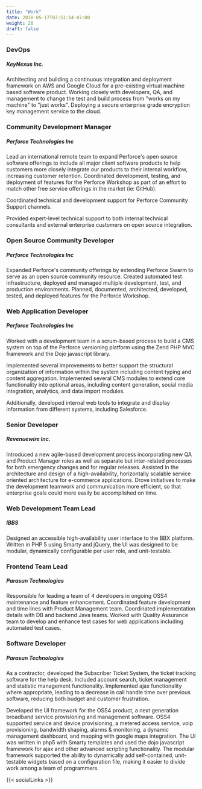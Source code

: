 ```yaml
---
title: "Work"
date: 2018-05-17T07:51:14-07:00
weight: 20
draft: false
---
```


### DevOps
##### KeyNexus Inc.
Architecting and building a continuous integration and deployment framework on AWS and Google Cloud for a pre-existing virtual machine based software product. Working closely with developers, QA, and management to change the test and build process from "works on my machine" to "just works".
Deploying a secure enterprise grade encryption key management service to the cloud.

### Community Development Manager
##### Perforce Technologies Inc
Lead an international remote team to expand Perforce's open source software offerings to include all major client software products to help customers more closely integrate our products to their internal workflow, increasing customer retention.  Coordinated development, testing, and deployment of features for the Perforce Workshop as part of an effort to match other free service offerings in the market (ie: GitHub).

Coordinated technical and development support for Perforce Community Support channels.

Provided expert-level technical support to both internal technical consultants and external enterprise customers on open source integration.

### Open Source Community Developer
##### Perforce Technologies Inc
Expanded Perforce's community offerings by extending Perforce Swarm to serve as an open source community resource. Created automated test infrastructure, deployed and managed multiple development, test, and production environments. Planned, documented, architected, developed, tested, and deployed features for the Perforce Workshop.

### Web Application Developer
##### Perforce Technologies Inc
Worked with a development team in a scrum-based process to build a CMS system on top of the Perforce versioning platform using the Zend PHP MVC framework and the Dojo javascript library.

Implemented several improvements to better support the structural organization of information within the system including content typing and content aggregation. Implemented several CMS modules to extend core functionality into optional areas, including content generation, social media integration, analytics, and data import modules.

Additionally, developed internal web tools to integrate and display information from different systems, including Salesforce.

### Senior Developer
##### Revenuewire Inc.
Introduced a new agile-based development process incorporating new QA and Product Manager roles as well as separate but inter-related processes for both emergency changes and for regular releases. Assisted in the architecture and design of a high-availability, horizontally scalable service oriented architecture for e-commerce applications. Drove initiatives to make the development teamwork and communication more efficient, so that enterprise goals could more easily be accomplished on time.

### Web Development Team Lead 
##### IBBS
Designed an accessible high-availability user interface to the BBX platform. Written in PHP 5 using Smarty and jQuery, the UI was designed to be modular, dynamically configurable per user role, and unit-testable.

### Frontend Team Lead
##### Parasun Technologies
Responsible for leading a team of 4 developers in ongoing OSS4 maintenance and feature enhancement. Coordinated feature development and time lines with Product Management team. Coordinated implementation details with DB and backend Java teams. Worked with Quality Assurance team to develop and enhance test cases for web applications including automated test cases.

### Software Developer
##### Parasun Technologies
As a contractor, developed the Subscriber Ticket System, the ticket tracking software for the help desk. Included account search, ticket management and statistic management functionality. Implemented ajax functionality where appropriate, leading to a decrease in call handle time over previous software, reducing both budget and customer frustration.

Developed the UI framework for the OSS4 product, a next generation broadband service provisioning and management software. OSS4 supported service and device provisioning, a metered access service, voip provisioning, bandwidth shaping, alarms & monitoring, a dynamic management dashboard, and mapping with google maps integration. The UI was written in php5 with Smarty templates and used the dojo javascript framework for ajax and other advanced scripting functionality. The modular framework supported the ability to dynamically add self-contained, unit-testable widgets based on a configuration file, making it easier to divide work among a team of programmers.

{{< socialLinks >}}